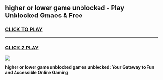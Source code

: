 
## higher or lower game unblocked - Play Unblocked Gmaes & Free
<h3>
<a href="https://premium.freeplayer.one?title=higher_or_lower_game_unblocked&ref=19F">CLICK TO PLAY</a></h3>
<hr>

<h3>
<a href="https://premium.freeplayer.one?title=higher_or_lower_game_unblocked&ref=19F">CLICK 2 PLAY</a>
  
</h3>

<a href="https://premium.freeplayer.one?title=higher_or_lower_game_unblocked&ref=19F/"><img src="https://clearcache.store/games.png"></a>


**higher or lower game unblocked games unblocked: Your Gateway to Fun and Accessible Online Gaming**
